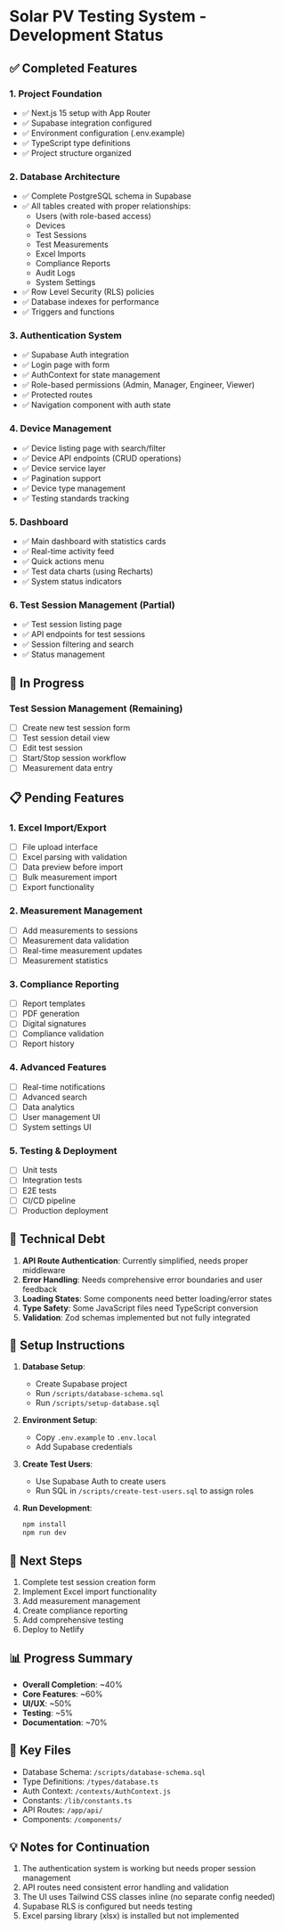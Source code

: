 # Solar PV Testing System - Development Status

## ✅ Completed Features

### 1. Project Foundation
- ✅ Next.js 15 setup with App Router
- ✅ Supabase integration configured
- ✅ Environment configuration (.env.example)
- ✅ TypeScript type definitions
- ✅ Project structure organized

### 2. Database Architecture
- ✅ Complete PostgreSQL schema in Supabase
- ✅ All tables created with proper relationships:
  - Users (with role-based access)
  - Devices
  - Test Sessions
  - Test Measurements
  - Excel Imports
  - Compliance Reports
  - Audit Logs
  - System Settings
- ✅ Row Level Security (RLS) policies
- ✅ Database indexes for performance
- ✅ Triggers and functions

### 3. Authentication System
- ✅ Supabase Auth integration
- ✅ Login page with form
- ✅ AuthContext for state management
- ✅ Role-based permissions (Admin, Manager, Engineer, Viewer)
- ✅ Protected routes
- ✅ Navigation component with auth state

### 4. Device Management
- ✅ Device listing page with search/filter
- ✅ Device API endpoints (CRUD operations)
- ✅ Device service layer
- ✅ Pagination support
- ✅ Device type management
- ✅ Testing standards tracking

### 5. Dashboard
- ✅ Main dashboard with statistics cards
- ✅ Real-time activity feed
- ✅ Quick actions menu
- ✅ Test data charts (using Recharts)
- ✅ System status indicators

### 6. Test Session Management (Partial)
- ✅ Test session listing page
- ✅ API endpoints for test sessions
- ✅ Session filtering and search
- ✅ Status management

## 🚧 In Progress

### Test Session Management (Remaining)
- [ ] Create new test session form
- [ ] Test session detail view
- [ ] Edit test session
- [ ] Start/Stop session workflow
- [ ] Measurement data entry

## 📋 Pending Features

### 1. Excel Import/Export
- [ ] File upload interface
- [ ] Excel parsing with validation
- [ ] Data preview before import
- [ ] Bulk measurement import
- [ ] Export functionality

### 2. Measurement Management
- [ ] Add measurements to sessions
- [ ] Measurement data validation
- [ ] Real-time measurement updates
- [ ] Measurement statistics

### 3. Compliance Reporting
- [ ] Report templates
- [ ] PDF generation
- [ ] Digital signatures
- [ ] Compliance validation
- [ ] Report history

### 4. Advanced Features
- [ ] Real-time notifications
- [ ] Advanced search
- [ ] Data analytics
- [ ] User management UI
- [ ] System settings UI

### 5. Testing & Deployment
- [ ] Unit tests
- [ ] Integration tests
- [ ] E2E tests
- [ ] CI/CD pipeline
- [ ] Production deployment

## 🔧 Technical Debt

1. **API Route Authentication**: Currently simplified, needs proper middleware
2. **Error Handling**: Needs comprehensive error boundaries and user feedback
3. **Loading States**: Some components need better loading/error states
4. **Type Safety**: Some JavaScript files need TypeScript conversion
5. **Validation**: Zod schemas implemented but not fully integrated

## 📝 Setup Instructions

1. **Database Setup**:
   - Create Supabase project
   - Run `/scripts/database-schema.sql`
   - Run `/scripts/setup-database.sql`

2. **Environment Setup**:
   - Copy `.env.example` to `.env.local`
   - Add Supabase credentials

3. **Create Test Users**:
   - Use Supabase Auth to create users
   - Run SQL in `/scripts/create-test-users.sql` to assign roles

4. **Run Development**:
   ```bash
   npm install
   npm run dev
   ```

## 🎯 Next Steps

1. Complete test session creation form
2. Implement Excel import functionality
3. Add measurement management
4. Create compliance reporting
5. Add comprehensive testing
6. Deploy to Netlify

## 📊 Progress Summary

- **Overall Completion**: ~40%
- **Core Features**: ~60%
- **UI/UX**: ~50%
- **Testing**: ~5%
- **Documentation**: ~70%

## 🔗 Key Files

- Database Schema: `/scripts/database-schema.sql`
- Type Definitions: `/types/database.ts`
- Auth Context: `/contexts/AuthContext.js`
- Constants: `/lib/constants.ts`
- API Routes: `/app/api/`
- Components: `/components/`

## 💡 Notes for Continuation

1. The authentication system is working but needs proper session management
2. API routes need consistent error handling and validation
3. The UI uses Tailwind CSS classes inline (no separate config needed)
4. Supabase RLS is configured but needs testing
5. Excel parsing library (xlsx) is installed but not implemented